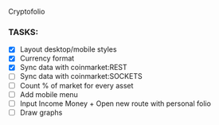 Cryptofolio

  ### TASKS:

- [x] Layout desktop/mobile styles
- [x] Currency format
- [x] Sync data with coinmarket:REST
- [ ] Sync data with coinmarket:SOCKETS
- [ ] Count % of market for every asset
- [ ] Add mobile menu
- [ ] Input Income Money + Open new route with personal folio
- [ ] Draw graphs
